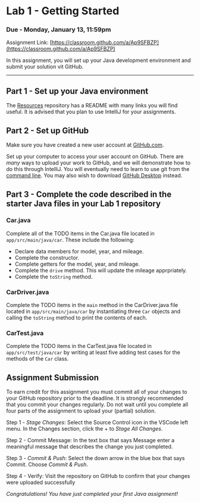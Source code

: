 # Lab 1 - Getting Started
### Due - Monday, January 13, 11:59pm

Assignment Link:
[https://classroom.github.com/a/Ap9SFBZP](https://classroom.github.com/a/Ap9SFBZP)

In this assignment, you will set up your Java development environment and submit your solution vit GitHub. 

<hr/>

## Part 1 - Set up your Java environment

The [Resources](https://github.com/CS-5004-Spring-2025/Resources) repository has a README with many links you will find useful. It is advised that you plan to use IntelliJ for your assignments. 

## Part 2 - Set up GitHub

Make sure you have created a new user account at [GitHub.com](https://github.com/). 

Set up your computer to access your user account on GitHub. There are *many* ways to upload your work to GitHub, and we will demonstrate how to do this through IntelliJ. You will eventually need to learn to use git from the [command line](https://git-scm.com/book/en/v2/Getting-Started-The-Command-Line). You may also wish to download [GitHub Desktop](https://github.com/apps/desktop) instead.

## Part 3 - Complete the code described in the starter Java files in your Lab 1 repository

### Car.java
Complete all of the TODO items in the Car.java file located in `app/src/main/java/car`. These include the following:

- Declare data members for model, year, and mileage.
- Complete the constructor.
- Complete getters for the model, year, and mileage.
- Complete the `drive` method. This will update the mileage apprpriately.
- Complete the `toString` method.

### CarDriver.java
Complete the TODO items in the `main` method in the CarDriver.java file located in `app/src/main/java/car` by instantiating three `Car` objects and calling the `toString` method to print the contents of each.

### CarTest.java
Complete the TODO items in the CarTest.java file located in `app/src/test/java/car` by writing at least five adding test cases for the methods of the `Car` class.

## Assignment Submission

To earn credit for this assignment you must commit all of your changes to your GitHub repository prior to the deadline. It is strongly recommended that you commit your changes regularly. Do not wait until you complete all four parts of the assignment to upload your (partial) solution.

Step 1 - *Stage Changes*: Select the Source Control icon in the VSCode left menu. In the Changes section, click the + to *Stage All Changes*.

Step 2 - Commit Message: In the text box that says Message enter a meaningful message that describes the change you just completed.

Step 3 - *Commit & Push*: Select the down arrow in the blue box that says Commit. Choose *Commit & Push*.

Step 4 - Verify: Visit the repository on GitHub to confirm that your changes were uploaded successfully

*Congratulations! You have just completed your first Java assignment!*
